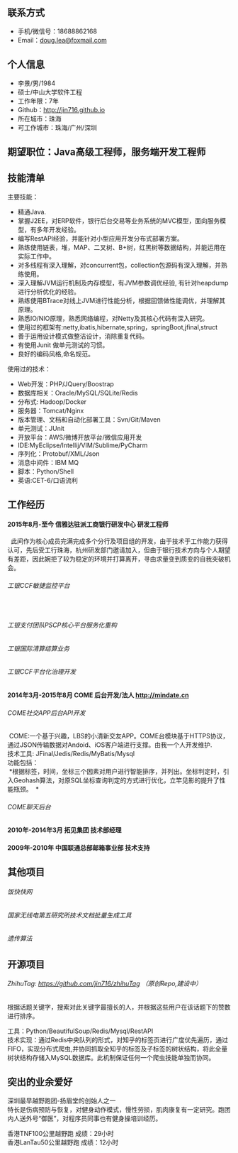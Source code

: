 ## 联系方式

* 手机/微信号：18688862168 
* Email：doug.lea@foxmail.com

## 个人信息

* 李景/男/1984 
* 硕士/中山大学软件工程 
* 工作年限：7年
* Github：http://jin716.github.io
* 所在城市：珠海
* 可工作城市：珠海/广州/深圳

## 期望职位：Java高级工程师，服务端开发工程师


## 技能清单

主要技能：
* 精通Java.
* 掌握J2EE，对ERP软件，银行后台交易等业务系统的MVC模型，面向服务模型，有多年开发经验。
* 编写RestAPI经验，并能针对小型应用开发分布式部署方案。
* 熟练使用链表，堆，MAP、二叉树、B+树，红黑树等数据结构，并能运用在实际工作中。
* 对多线程有深入理解，对concurrent包，collection包源码有深入理解，并熟练使用。
* 深入理解JVM运行机制及内存模型，有JVM参数调优经验, 有针对heapdump进行分析优化的经验。
* 熟练使用BTrace对线上JVM进行性能分析，根据回馈做性能调优，并理解其原理。
* 熟悉IO/NIO原理，熟悉网络编程，对Netty及其核心代码有深入研究。
* 使用过的框架有:netty,ibatis,hibernate,spring，springBoot,jfinal,struct
* 善于运用设计模式做整洁设计，消除重复代码。
* 有使用Junit 做单元测试的习惯。
* 良好的编码风格,命名规范。

使用过的技术：
* Web开发：PHP/JQuery/Boostrap
* 数据库相关：Oracle/MySQL/SQLite/Redis
* 分布式: Hadoop/Docker
* 服务器：Tomcat/Nginx
* 版本管理、文档和自动化部署工具：Svn/Git/Maven
* 单元测试：JUnit
* 开放平台：AWS/微博开放平台/微信应用开发
* IDE:MyEclipse/Intellij/VIM/Sublime/PyCharm
* 序列化：Protobuf/XML/Json
* 消息中间件：IBM MQ
* 脚本：Python/Shell
* 英语:CET-6/口语流利


## 工作经历
#### 2015年8月-至今 信雅达驻派工商银行研发中心 研发工程师

   此间作为核心成员完满完成多个分行及项目组的开发，由于技术于工作能力获得认可，先后受工行珠海，杭州研发部门邀请加入，但由于银行技术方向与个人期望有差距，因此婉拒了较为稳定的环境并打算离开，寻由求量变到质变的自我突破机会。 
  
###### 工银CCF敏捷监控平台
   
###### 工银支付团队PSCP核心平台服务化重构

###### 工银国际清算结算业务

###### 工银CCF平台化治理开发

#### 2014年3月-2015年8月  COME 后台开发/法人 http://mindate.cn
###### COME社交APP后台API开发
  COME:一个基于兴趣，LBS的小清新交友APP。COME台模块基于HTTPS协议，通过JSON传输数据对Andoid、iOS客户端进行支撑。由我一个人开发维护.    
  技术工具: JFinal/Jedis/Redis/MyBatis/Mysql  
  功能包括：  
  *根据标签，时间，坐标三个因素对用户进行智能排序，并列出。坐标判定时，引入Geohash算法，对原SQL坐标查询判定的方式进行优化，立竿见影的提升了性能瓶颈。
  * 
  
###### COME聊天后台

#### 2010年-2014年3月 拓见集团 技术部经理
#### 2009年-2010年 中国联通总部邮箱事业部 技术支持

## 其他项目
###### 饭快快网
###### 国家无线电第五研究所技术文档批量生成工具
###### 遗传算法

##  开源项目

###### ZhihuTag: https://github.com/jin716/zhihuTag （原创Repo,建设中）
根据话题关键字，搜索对此关键字最擅长的人，并根据这些用户在该话题下的赞数进行排序。  

工具：Python/BeautifulSoup/Redis/Mysql/RestAPI   
技术实现：通过Redis中央队列的形式，对知乎的标签页进行广度优先遍历，通过FIFO，实现分布式爬虫,并协同抓取全知乎的标签及子标签的树状结构，将此全量树状结构存储入MySQL数据库。此机制保证任何一个爬虫技能单独而协同。
  
## 突出的业余爱好
深圳最早越野跑团-扬眉堂的创始人之一  
特长是伤病预防与恢复，对健身动作模式，慢性劳损，肌肉康复有一定研究。跑团内人送外号“御医”，对程序员同事也有健身操培训经历。   

香港TNF100公里越野跑 成绩：29小时   
香港LanTau50公里越野跑 成绩：12小时
